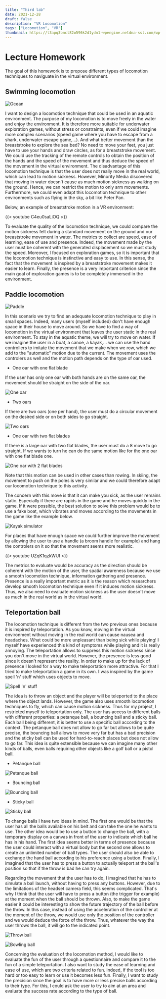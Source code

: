 ```yaml
---
title: "Third lab"
date: 2021-12-28
draft: false
description: "VR Locomotion"
tags: ["Locomotion", "VR"]
thumbnail: https://l3apq3bncl82o596k2d1ydn1-wpengine.netdna-ssl.com/wp-content/uploads/2019/06/KATloco_5.jpg
---
```


# Lecture Homework


The goal of this homework is to propose different types of locomotion techniques to naviguate in the virtual environment.

## Swimming locomotion

![Ocean](https://cdn.akamai.steamstatic.com/steam/apps/422760/ss_0bf5988da6f464d136e1f1e92506f8a71907f9d7.1920x1080.jpg?t=1517860245 "Ocean")


I want to design a locomotion technique that could be used in an aquatic environment. 
The purpose of my locomotion is to move freely in the water and enjoy the environment. 
It is therefore more suitable for underwater exploration games, without stress or constraints, 
even if we could imagine more complex scenarios (speed game where you have to escape from a shark, underwater escape game,...). 
And what better movement than the breaststroke to explore the sea bed? No need to move your feet, you just have to use your hands and draw circles, as for a breaststroke movement. 
We could use the tracking of the remote controls to obtain the position of the hands and the speed of the movement and thus deduce the speed of the movement in the virtual environment. 
The disadvantage of this locomotion technique is that the user does not really move in the real world, which can lead to motion sickness. 
However, Minority Media discovered that moving in water doesn't cause as much motion sickness as walking on the ground. Hence, we can restrict the motion to only arm movements. 
Furthermore, we could even adapt this locomotion technique to other environments such as flying in the sky, a bit like Peter Pan. 

Below, an example of breaststroke motion in a VR environment:

{{< youtube C4eu0saLiOQ >}}

To evaluate the quality of the locomotion technique, we could compare the motion sickness felt during a standard movement on the ground and our breaststroke movement in water. 
The metrics to collect are speed, ease of learning, ease of use and presence. Indeed, the movement made by the user must be coherent with the generated displacement so we must study the speed. 
Moreover, I focused on exploration games, so it is important that the locomotion technique is instinctive and easy to use. 
In this sense, the fact that the movement is inspired by a breaststroke movement makes it easier to learn. 
Finally, the presence is a very important criterion since the main goal of exploration games is to be completely immersed in the environment.


## Paddle locomotion

![Paddle](https://www.realite-virtuelle.com/wp-content/uploads/2021/07/Kayak_VR_image3-1024x576-1.jpg "Paddle")

In this scenario we try to find an adequate locomotion technique to play in small spaces. Indeed, many users (myself included) don't have enough space in their house to move around. 
So we have to find a way of locomotion in the virtual environment that leaves the user static in the real environment. To stay in the aquatic theme, we will try to move on water. 
If we imagine the user in a boat, a canoe, a kayak,... we can use the hand controllers to imitate the movement that we make when we row, which we add to the "automatic" motion due to the current. 
The movement uses the controlers as well and the motion path depends on the type of oar used. 

- One oar with one flat blade

If the user has only one oar with both hands are on the same oar, the movement should be straight on the side of the oar. 

![One oar](https://cdn.dribbble.com/users/230073/screenshots/3780396/kayak8.gif "One oar")

- Two oars

If there are two oars (one per hand), the user must do a circular movement on the desired side or on both sides to go straight. 

![Two oars](https://mir-s3-cdn-cf.behance.net/project_modules/fs/3ae4f472574477.5bec032ec5810.gif "Two oars")

- One oar with two flat blades

If there is a large oar with two flat blades, the user must do a 8 move to go straight. If we wants to turn he can do the same motion like for the one oar with one flat blade one. 

![One oar with 2 flat blades](https://i.pinimg.com/originals/ef/d8/16/efd816c1af96ef7b6e0196e3eecaba89.gif "One oar with 2 flat blades")

Note that this motion can be used in other cases than rowing. In skiing, the movement to push on the poles is very similar and we could therefore adapt our locomotion technique to this activity.

The concern with this move is that it can make you sick, as the user remains static. Especially if there are rapids in the game and he moves quickly in the game. 
If it were possible, the best solution to solve this problem would be to use a fake boat, which vibrates and moves according to the movements in the game like the example below.

![Kayak simulator](https://www.vr-show.fr/wp-content/uploads/2020/01/Animation-simulateur-Kayak-VR.jpg "Kayak simulator")

For places that have enough space we could further improve the movement by allowing the user to use a handle (a broom handle for example) and hang the controlers on it so that the movement seems more realistic. 

{{< youtube UZqK1qzkWUI >}}

The metrics to evaluate would be accuracy as the direction should be coherent with the motion of the user, the spatial awareness because we use a smooth locomotion technique,
information gathering and presence. Presence is a really important metric as it is the reason which researchers develop smooth locomotion technique even if it induces 
motion sickness. Thus, we also need to evaluate motion sickness as the user doesn't move as much in the real world as in the virtual world.


## Teleportation ball

The locomotion technique is different from the two previous ones because it is inspired by teleportation. 
As you know, moving in the virtual environment without moving in the real world can cause nausea and headaches. 
What could be more unpleasant than being sick while playing! I myself have experienced this kind of symptoms while playing and it is really annoying.
The teleportation allows to suppress this motion sickness since you don't move in the virtual world. However, the presence is less good since it doesn't represent the reality. 
In order to make up for the lack of presence I looked for a way to make teleportation more attractive. For that I tried to make teleportation a game in its own. 
I was inspired by the game spell 'n' stuff which uses objects to move. 


![Spell 'n' stuff](http://localhost:1313/IGD301-blog/spell_n_stuff.gif)


The idea is to throw an object and the player will be teleported to the place where the object lands. 
However, the game also uses smooth locomotion techniques to fly, which can cause motion sickness. Thus for my project, I restricted myself to teleportation only. 
The user has access to different balls with different properties: a petanque ball, a bouncing ball and a sticky ball. Each ball being different, 
it is better to use a specific ball according to the context. The petanque ball does not allow to go far but allows to be quite precise, 
the bouncing ball allows to move very far but has a bad precision and the sticky ball can be used for hard-to-reach places but does not allow to go far. 
This idea is quite extensible because we can imagine many other kinds of balls, even balls requiring other objects like a golf ball or a pistol ball. 

- Petanque ball

![Petanque ball](http://lbertrand417.github.io/IGD301-blog/petanque_ball.gif)

- Bouncing ball

![Bouncing ball](http://localhost:1313/IGD301-blog/bouncing_ball_compresse.gif)

- Sticky ball

![Sticky ball](http://localhost:1313/IGD301-blog/sticky_ball_compresse.gif)

To change balls I have two ideas in mind. The first one would be that the user has all the balls available on his belt and can take the one he wants to use. 
The other idea would be to use a button to change the ball, with a temporary display on a canvas in front of the user to indicate which ball he has in his hand. 
The first idea seems better in terms of presence because the user could interact with a virtual body but the second one allows to create an unlimited number of ball types. 
The user should also be able to exchange the hand ball according to his preference using a button.
Finally, I imagined that the user has to press a button to actually teleport at the ball's position so that if the throw is bad he can try again.

Regarding the movement that the user has to do, I imagined that he has to simulate a ball launch, without having to press any buttons. 
However, due to the limitations of the headset camera field, this seems complicated. That's why I think that the user will have to press a button 
(the trigger for example) at the moment when the ball should be thrown. Also, to make the game easier it could be interesting to show the future trajectory of the ball before the throw. 
In this case, instead of using the acceleration of the controller at the moment of the throw, we would use only the position of the controller and we would deduce the force of the throw. 
Thus, whatever the way the user throws the ball, it will go to the indicated point.

![Throw ball](http://localhost:1313/IGD301-blog/throw_ball.gif)

![Bowling ball](http://localhost:1313/IGD301-blog/bowling.gif)

Concerning the evaluation of the locomotion method, I would like to evaluate the fun of the user through a questionnaire and compare it to the fun of a simple teleportation. 
I also want to study the ease of learning and ease of use, which are two criteria related to fun. Indeed, if the tool is too hard or too easy to learn or use it becomes less fun. 
Finally, I want to study the precision since the goal is to have more or less precise balls according to their type. 
For this, I could ask the user to try to aim at an area and evaluate the success rate according to the type of ball.

